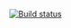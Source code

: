 [![Build status](https://ci.appveyor.com/api/projects/status/ejfyerv5824pyomg/branch/main?svg=true)](https://ci.appveyor.com/project/anna2908/aqa-2-2/branch/main)